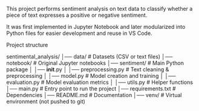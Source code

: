 This project performs sentiment analysis on text data to classify whether a piece of text expresses a positive or negative sentiment.

It was first implemented in Jupyter Notebook and later modularized into Python files for easier development and reuse in VS Code.

Project structure

sentimental_analysis/
│── data/                  # Datasets (CSV or text files)
│── notebook/              # Original Jupyter notebooks
│── sentiment/             # Main Python package
│   │── __init__.py
│   │── preprocessing.py   # Text cleaning & preprocessing
│   │── model.py           # Model creation and training
│   │── evaluation.py      # Model evaluation metrics
│   │── utils.py           # Helper functions
│── main.py                # Entry point to run the project
│── requirements.txt       # Dependencies
│── README.md              # Documentation
│── venv/                  # Virtual environment (not pushed to git)
